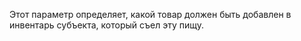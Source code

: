 Этот параметр определяет, какой товар должен быть добавлен в инвентарь субъекта, который съел эту пищу.